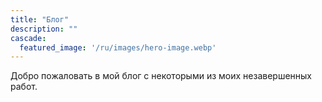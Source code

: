 ```yaml
---
title: "Блог"
description: ""
cascade:
  featured_image: '/ru/images/hero-image.webp'
---
```


Добро пожаловать в мой блог с некоторыми из моих незавершенных работ.
